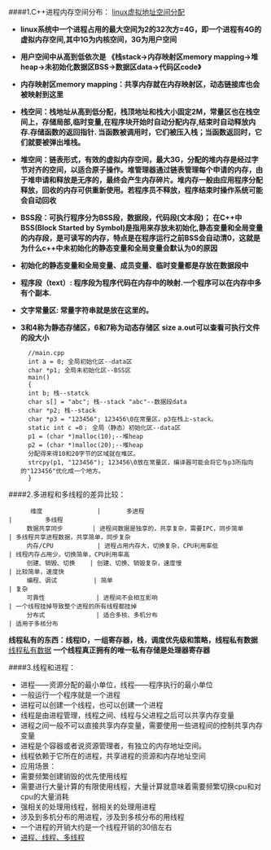 
####1.C++进程内存空间分布：
[linux虚拟地址空间分配](http://www.cnblogs.com/clover-toeic/p/3754433.html)
>
  * __linux系统中一个进程占用的最大空间为2的32次方=4G，即一个进程有4G的虚拟内存空间,其中1G为内核空间，3G为用户空间__
  * __用户空间中从高到低依次是 《栈stack->内存映射区memory mapping->堆heap->未初始化数据区BSS->数据区data->代码区code》__
  * __内存映射区memory mapping：共享内存就在内存映射区，动态链接库也会被映射到这里__
  * __栈空间：栈地址从高到低分配，栈顶地址和栈大小固定2M，常量区也在栈空间上，存储局部,临时变量,在程序块开始时自动分配内存,结束时自动释放内存.存储函数的返回指针. 当函数被调用时，它们被压入栈；当函数返回时，它们就要被弹出堆栈。__
  * __堆空间：链表形式，有效的虚拟内存空间，最大3G，分配的堆内存是经过字节对齐的空间，以适合原子操作。堆管理器通过链表管理每个申请的内存，由于堆申请和释放是无序的，最终会产生内存碎片。堆内存一般由应用程序分配释放，回收的内存可供重新使用。若程序员不释放，程序结束时操作系统可能会自动回收__
  * __BSS段：可执行程序分为BSS段，数据段，代码段(文本段)；__
  __在C++中BSS(Block Started by Symbol)是指用来存放未初始化,静态变量和全局变量的内存段，是可读写的内存，特点是在程序运行之前BSS会自动清0，这就是为什么c++中未初始化的静态变量和全局变量会默认为0的原因__
  * __初始化的静态变量和全局变量、成员变量、临时变量都是存放在数据段中__
  * __程序段（text）:  程序段为程序代码在内存中的映射.一个程序可以在内存中多有个副本.__
  * __文字常量区: 常量字符串就是放在这里的。__

  * __3和4称为静态存储区，6和7称为动态存储区__
    __size a.out可以查看可执行文件的段大小__
    
          //main.cpp 
          int a = 0; 全局初始化区--data区 
          char *p1; 全局未初始化区--BSS区
          main() 
          { 
          int b; 栈--statck
          char s[] = "abc"; 栈--stack "abc"--数据段data
          char *p2; 栈--stack 
          char *p3 = "123456"; 123456\0在常量区，p3在栈上-stack。 
          static int c =0； 全局（静态）初始化区--data区
          p1 = (char *)malloc(10);--堆heap 
          p2 = (char *)malloc(20);--堆heap
          分配得来得10和20字节的区域就在堆区。 
          strcpy(p1, "123456"); 123456\0放在常量区，编译器可能会将它与p3所指向的"123456"优化成一个地方。 
          }
          
####2.多进程和多线程的差异比较：
>

          维度               |       多进程                                        |         多线程                   
         数据共享同步        | 进程间数据是独享的，共享复杂，需要IPC，同步简单     | 多线程共享进程数据，共享简单，同步复杂
         内存/CPU            | 进程占用内存大，切换复杂，CPU利用率低               | 线程内存占用少，切换简单，CPU利用率高
         创建、销毁、切换    | 创建、切换、销毁复杂，速度慢                        | 比较简单，速度快
         编程、调试          | 简单                                                | 复杂
         可靠性              | 进程间不会相互影响                                  | 一个线程挂掉导致整个进程的所有线程都挂掉
         分布式              | 适合多核、多机分布                                  | 适用于多核分布
 
__线程私有的东西：线程ID，一组寄存器，栈，调度优先级和策略，线程私有数据__     
[线程私有数据](http://blog.chinaunix.net/uid-8917757-id-2450452.html)   __一个线程真正拥有的唯一私有存储是处理器寄存器__


####3.线程和进程：
>
  * 进程——资源分配的最小单位，线程——程序执行的最小单位
   * 一般运行一个程序就是一个进程
   * 进程可以创建一个线程，也可以创建一个进程
   * 线程是由进程管理，线程之间、线程与父进程之后可以共享内存变量
   *  进程之间一般不可以直接共享内存变量，需要使用一些进程间的控制共享内存变量
   * 进程是个容器或者说资源管理者，有独立的内存地址空间。
   * 线程依赖于它所在的进程，共享进程的资源和内存地址空间
  * 应用场景：
   * 需要频繁创建销毁的优先使用线程
   * 需要进行大量计算的有限使用线程，大量计算就意味着需要频繁切换cpu和对cpu的大量消耗
   * 强相关的处理用线程，弱相关的处理用进程
   * 涉及到多机分布的用进程，涉及到多核分布的用线程
   * 一个进程的开销大约是一个线程开销的30倍左右  
  * [进程、线程、多线程](http://www.cnblogs.com/obama/archive/2013/04/12/3016509.html)
